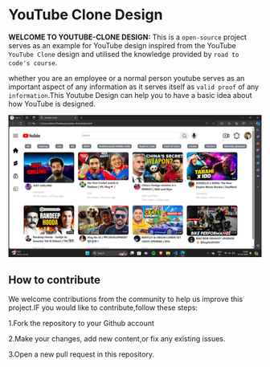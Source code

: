 # YouTube Clone Design

**WELCOME TO YOUTUBE-CLONE DESIGN:**
This is a `open-source` project serves as an example for YouTube design inspired from the YouTube `YouTube Clone` design and utilised the knowledge provided by `road to code's
course`.

whether you are an employee or a normal person youtube serves as an important aspect of any information as it serves itself as `valid proof` of any `information`.This Youtube Design can help you to have a basic idea about how YouTube is designed.

![output](output1.png)

## How to contribute 

We welcome contributions from the community to help us improve this project.IF you would like to contribute,follow these steps:

1.Fork the repository to your Github account 

2.Make your changes, add new content,or fix any existing issues.

3.Open a new pull request in this repository.

